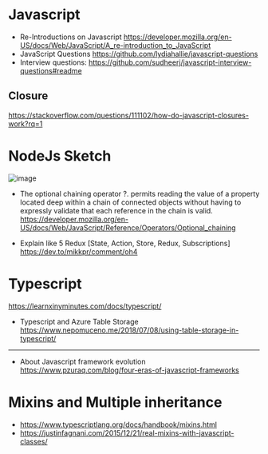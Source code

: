 # Javascript
+ Re-Introductions on Javascript https://developer.mozilla.org/en-US/docs/Web/JavaScript/A_re-introduction_to_JavaScript
+ JavaScript Questions https://github.com/lydiahallie/javascript-questions
+ Interview questions: https://github.com/sudheerj/javascript-interview-questions#readme
## Closure
https://stackoverflow.com/questions/111102/how-do-javascript-closures-work?rq=1


# NodeJs Sketch
![image](https://user-images.githubusercontent.com/2858081/119146742-d808df00-ba42-11eb-868b-de1783b6578f.png)


+ The optional chaining operator ?. permits reading the value of a property located deep within a chain of connected objects without having to expressly validate that each reference in the chain is valid.
https://developer.mozilla.org/en-US/docs/Web/JavaScript/Reference/Operators/Optional_chaining

+ Explain like 5 Redux [State, Action, Store, Redux, Subscriptions]
https://dev.to/mikkpr/comment/oh4

# Typescript
https://learnxinyminutes.com/docs/typescript/

+ Typescript and Azure Table Storage 
https://www.nepomuceno.me/2018/07/08/using-table-storage-in-typescript/

---
+ About Javascript framework evolution
https://www.pzuraq.com/blog/four-eras-of-javascript-frameworks

# Mixins and Multiple inheritance
+ https://www.typescriptlang.org/docs/handbook/mixins.html
+ https://justinfagnani.com/2015/12/21/real-mixins-with-javascript-classes/
